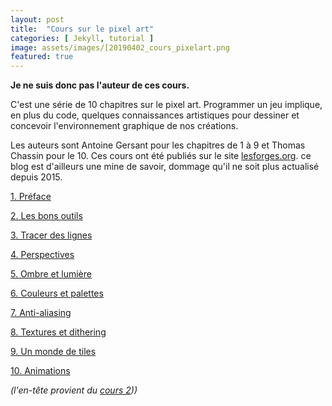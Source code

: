 ```yaml
---
layout: post
title:  "Cours sur le pixel art"
categories: [ Jekyll, tutorial ]
image: assets/images/[20190402_cours_pixelart.png
featured: true
---
```


**Je ne suis donc pas l'auteur de ces cours.**

C'est une série de 10 chapitres sur le pixel art. Programmer un jeu implique, en plus du code, quelques connaissances artistiques pour dessiner et concevoir l'environnement graphique de nos créations.

Les auteurs sont Antoine Gersant pour les chapitres de 1 à 9 et Thomas Chassin pour le 10. Ces cours ont été publiés sur le site  [lesforges.org](http://www.lesforges.org/article/ld25?scroll_to=article). ce blog est d'ailleurs une mine de savoir, dommage qu'il ne soit plus actualisé depuis 2015.

[1. Préface](http://www.lesforges.org/article/cours-pixel-art-preface?scroll_to=article)

[2. Les bons outils](http://www.lesforges.org/article/cours-pixel-art-logiciels?scroll_to=article)

[3. Tracer des lignes](http://www.lesforges.org/article/cours-pixel-art-lignes?scroll_to=article)

[4. Perspectives](http://www.lesforges.org/article/cours-pixel-art-perspective?scroll_to=article)

[5. Ombre et lumière](http://www.lesforges.org/article/cours-pixel-art-shading?scroll_to=article)

[6. Couleurs et palettes](http://www.lesforges.org/article/couleurs?scroll_to=article)

[7. Anti-aliasing](http://www.lesforges.org/article/cours-pixel-art-anti-aliasing?scroll_to=article)

[8. Textures et dithering](http://www.lesforges.org/article/cours-pixel-art-textures?scroll_to=article)

[9. Un monde de tiles](http://www.lesforges.org/article/cours-pixel-art-tiles?scroll_to=article)

[10. Animations](http://www.lesforges.org/article/pixel-art-chapitre-10-animation?scroll_to=article)

_(l'en-tête provient du_ [_cours 2_](http://www.lesforges.org/article/cours-pixel-art-logiciels?scroll_to=article)_))_
<!--stackedit_data:
eyJoaXN0b3J5IjpbLTc0Mjc2NTQ5Ml19
-->